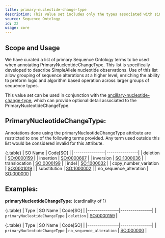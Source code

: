 ```yaml
---
title: primary-nucleotide-change-type
description: This value set includes only the types associated with simple nucleotide alleles.
source: Sequence Ontology
id: 22
usage: core
---
```



Scope and Usage
---------------

We have curated a list of primary Sequence Ontology terms to be used when annotating PrimaryNucleotideChangeType.  This list is specifically developed to describe SimpleAllele nucleotide observations.  Use of this list allow grouping of sequence alterations at a higher level, enriching the ability to preform logic and algorithm based operation across larger groups of sequence types.

This value set can be used in conjunction with the [ancillary-nucleotide-change-type](ancillary_nucleotide_change_type.html), which can provide optional detail associated to the PrimaryNucleotideChangeType.


PrimaryNucleotideChangeType:
---------------------------

Annotations done using the primaryNucleotideChangeType attribute are restricted to one of the following terms provided.  Any term used outside this list would be considered invalid for this attribute.

{:.table}
| SO Name | Code[SO] | 
|----------------|----------------|
| deletion | [SO:0000159](http://www.sequenceontology.org/browser/current_svn/term/SO:0000159) |
| insertion | [SO:0000667](http://www.sequenceontology.org/browser/current_svn/term/SO:0000667) |
| inversion | [SO:1000036](http://www.sequenceontology.org/browser/current_svn/term/SO:1000036) |
| translocation | [SO:0000199](http://www.sequenceontology.org/browser/current_svn/term/SO:0000199) |
| indel | [SO:1000032](http://www.sequenceontology.org/browser/current_svn/term/SO:1000032) |
| copy_number_variation | [SO:0001019](http://www.sequenceontology.org/browser/current_svn/term/SO:0001019) |
| substitution | [SO:1000002](http://www.sequenceontology.org/browser/current_svn/term/SO:1000002) |
| no_sequence_alteration | [SO:000000]() |


Examples:
--------

**primaryNucleotideChangeType:** (cardinality of 1)

{:.table}
| Type | SO Name | Code[SO] | 
|----------------|----------------|
| `primaryNucleotideChangeType` | `deletion` | [SO:0000159](http://www.sequenceontology.org/browser/current_svn/term/SO:0000159) |

{:.table}
| Type | SO Name | Code[SO] | 
|----------------|----------------|
| `primaryNucleotideChangeType` | `no_sequence_alteration` | [SO:000000]() |



